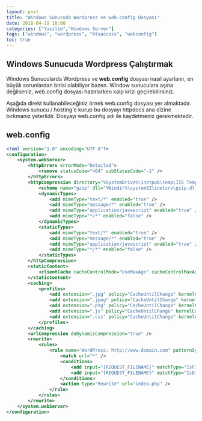 ```yaml
---
layout: post
title: "Windows Sunucuda Wordpress ve web.config Dosyası"
date: 2018-04-19 16:08
categories: ["Yazilim","Windows Server"]
tags: ["windows", "wordpress", "htaaccess", "webconfig"]
toc: true
---
```


## Windows Sunucuda Wordpress Çalıştırmak
Windows Sunucularda Wordpress ve **web.config** dosyası nasıl ayarlanır, en büyük sorunlardan birisi olabiliyor bazen. Window sunuculara aşina değilseniz, web.config dosyası hazırlarken kalp krizi geçirebilirsiniz.

Aşağıda direkt kullanabileceğiniz örnek web.config dosyası yer almaktadır. Windows sunucu / hosting'e kurup bu dosyayı httpdocs ana dizine bırkmanız yeterlidir. Dosyayı web.config adı ile kaydetmeniz gerekmektedir.

## web.config
```xml
<?xml version="1.0" encoding="UTF-8"?>
<configuration>
    <system.webServer>
        <httpErrors errorMode="Detailed">
            <remove statusCode="404" subStatusCode="-1" />
        </httpErrors>
        <httpCompression directory="%SystemDrive%\inetpub\temp\IIS Temporary Compressed Files">
            <scheme name="gzip" dll="%Windir%\system32\inetsrv\gzip.dll" />
            <dynamicTypes>
                <add mimeType="text/*" enabled="true" />
                <add mimeType="message/*" enabled="true" />
                <add mimeType="application/javascript" enabled="true" />
                <add mimeType="*/*" enabled="false" />
            </dynamicTypes>
            <staticTypes>
                <add mimeType="text/*" enabled="true" />
                <add mimeType="message/*" enabled="true" />
                <add mimeType="application/javascript" enabled="true" />
                <add mimeType="*/*" enabled="false" />
            </staticTypes>
        </httpCompression>
        <staticContent>
            <clientCache cacheControlMode="UseMaxAge" cacheControlMaxAge="8.00:00:00" />
        </staticContent>
        <caching>
            <profiles>
                <add extension=".jpg" policy="CacheUntilChange" kernelCachePolicy="CacheUntilChange" />
                <add extension=".jpeg" policy="CacheUntilChange" kernelCachePolicy="CacheUntilChange" />
                <add extension=".png" policy="CacheUntilChange" kernelCachePolicy="CacheUntilChange" />
                <add extension=".js" policy="CacheUntilChange" kernelCachePolicy="CacheUntilChange" />
                <add extension=".css" policy="CacheUntilChange" kernelCachePolicy="CacheUntilChange" />
            </profiles>
        </caching>
        <urlCompression doDynamicCompression="true" />
        <rewrite>
            <rules>
                <rule name="WordPress: http://www.domain.com" patternSyntax="Wildcard">
                    <match url="*" />
                    <conditions>
                        <add input="{REQUEST_FILENAME}" matchType="IsFile" negate="true" />
                        <add input="{REQUEST_FILENAME}" matchType="IsDirectory" negate="true" />
                    </conditions>
                    <action type="Rewrite" url="index.php" />
                </rule>
            </rules>
        </rewrite>
    </system.webServer>
</configuration>
```